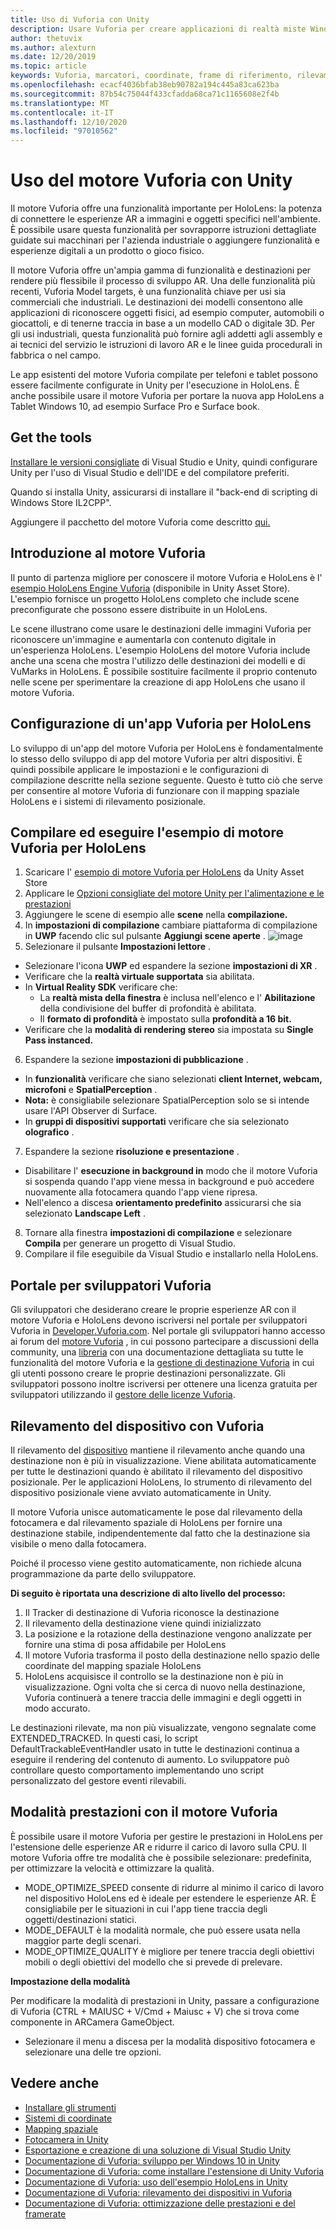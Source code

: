 ```yaml
---
title: Uso di Vuforia con Unity
description: Usare Vuforia per creare applicazioni di realtà miste Windows in Unity.
author: thetuvix
ms.author: alexturn
ms.date: 12/20/2019
ms.topic: article
keywords: Vuforia, marcatori, coordinate, frame di riferimento, rilevamento, cuffia a realtà mista, cuffia di realtà mista di Windows, auricolare della realtà virtuale, Unity, HoloLens, rilevamento dei dispositivi, modalità prestazioni, portale per sviluppatori Vuforia
ms.openlocfilehash: ecacf4036bfab38eb90782a194c445a83ca623ba
ms.sourcegitcommit: 87b54c75044f433cfadda68ca71c1165608e2f4b
ms.translationtype: MT
ms.contentlocale: it-IT
ms.lasthandoff: 12/10/2020
ms.locfileid: "97010562"
---
```

# <a name="using-vuforia-engine-with-unity"></a>Uso del motore Vuforia con Unity

Il motore Vuforia offre una funzionalità importante per HoloLens: la potenza di connettere le esperienze AR a immagini e oggetti specifici nell'ambiente. È possibile usare questa funzionalità per sovrapporre istruzioni dettagliate guidate sui macchinari per l'azienda industriale o aggiungere funzionalità e esperienze digitali a un prodotto o gioco fisico.

Il motore Vuforia offre un'ampia gamma di funzionalità e destinazioni per rendere più flessibile il processo di sviluppo AR. Una delle funzionalità più recenti, Vuforia Model targets, è una funzionalità chiave per usi sia commerciali che industriali. Le destinazioni dei modelli consentono alle applicazioni di riconoscere oggetti fisici, ad esempio computer, automobili o giocattoli, e di tenerne traccia in base a un modello CAD o digitale 3D. Per gli usi industriali, questa funzionalità può fornire agli addetti agli assembly e ai tecnici del servizio le istruzioni di lavoro AR e le linee guida procedurali in fabbrica o nel campo.

Le app esistenti del motore Vuforia compilate per telefoni e tablet possono essere facilmente configurate in Unity per l'esecuzione in HoloLens. È anche possibile usare il motore Vuforia per portare la nuova app HoloLens a Tablet Windows 10, ad esempio Surface Pro e Surface book.


## <a name="get-the-tools"></a>Get the tools

[Installare le versioni consigliate](../install-the-tools.md) di Visual Studio e Unity, quindi configurare Unity per l'uso di Visual Studio e dell'IDE e del compilatore preferiti. 

Quando si installa Unity, assicurarsi di installare il "back-end di scripting di Windows Store IL2CPP".

Aggiungere il pacchetto del motore Vuforia come descritto [qui.](https://library.vuforia.com/content/vuforia-library/en/articles/Solution/vuforia-engine-package-hosting-for-unity.html)

## <a name="getting-started-with-vuforia-engine"></a>Introduzione al motore Vuforia

Il punto di partenza migliore per conoscere il motore Vuforia e HoloLens è l' [esempio HoloLens Engine Vuforia](https://assetstore.unity.com/packages/templates/packs/vuforia-hololens-sample-101553) (disponibile in Unity Asset Store). L'esempio fornisce un progetto HoloLens completo che include scene preconfigurate che possono essere distribuite in un HoloLens.

Le scene illustrano come usare le destinazioni delle immagini Vuforia per riconoscere un'immagine e aumentarla con contenuto digitale in un'esperienza HoloLens. L'esempio HoloLens del motore Vuforia include anche una scena che mostra l'utilizzo delle destinazioni dei modelli e di VuMarks in HoloLens. È possibile sostituire facilmente il proprio contenuto nelle scene per sperimentare la creazione di app HoloLens che usano il motore Vuforia.



## <a name="configuring-a-vuforia-app-for-hololens"></a>Configurazione di un'app Vuforia per HoloLens

Lo sviluppo di un'app del motore Vuforia per HoloLens è fondamentalmente lo stesso dello sviluppo di app del motore Vuforia per altri dispositivi. È quindi possibile applicare le impostazioni e le configurazioni di compilazione descritte nella sezione seguente. Questo è tutto ciò che serve per consentire al motore Vuforia di funzionare con il mapping spaziale HoloLens e i sistemi di rilevamento posizionale.

## <a name="build-and-run-the-vuforia-engine-sample-for-hololens"></a>Compilare ed eseguire l'esempio di motore Vuforia per HoloLens
1.  Scaricare l' [esempio di motore Vuforia per HoloLens](https://assetstore.unity.com/packages/templates/packs/vuforia-hololens-sample-101553) da Unity Asset Store
2.  Applicare le [Opzioni consigliate del motore Unity per l'alimentazione e le prestazioni](performance-recommendations-for-unity.md)
3.  Aggiungere le scene di esempio alle **scene** nella **compilazione.**
4.  In **impostazioni di compilazione** cambiare piattaforma di compilazione in **UWP** facendo clic sul pulsante **Aggiungi scene aperte** .
![image](https://user-images.githubusercontent.com/45470042/89573103-173daa80-d7f8-11ea-9284-931a7b6c913d.png)
5.  Selezionare il pulsante **Impostazioni lettore** .  
   * Selezionare l'icona **UWP** ed espandere la sezione **impostazioni di XR** .
   * Verificare che la **realtà virtuale supportata** sia abilitata.    
   * In **Virtual Reality SDK** verificare che:
     * La **realtà mista della finestra** è inclusa nell'elenco e l' **Abilitazione** della condivisione del buffer di profondità è abilitata. 
     * Il **formato di profondità** è impostato sulla **profondità a 16 bit.** 
   * Verificare che la **modalità di rendering stereo** sia impostata su **Single Pass instanced.**
6.  Espandere la sezione **impostazioni di pubblicazione** .
   * In **funzionalità** verificare che siano selezionati **client Internet, webcam, microfoni** e **SpatialPerception** .
   * **Nota:** è consigliabile selezionare SpatialPerception solo se si intende usare l'API Observer di Surface.
   * In **gruppi di dispositivi supportati** verificare che sia selezionato **olografico** . 
7.  Espandere la sezione **risoluzione e presentazione** .
   * Disabilitare l' **esecuzione in background in** modo che il motore Vuforia si sospenda quando l'app viene messa in background e può accedere nuovamente alla fotocamera quando l'app viene ripresa. 
   * Nell'elenco a discesa **orientamento predefinito** assicurarsi che sia selezionato **Landscape Left** .
8.  Tornare alla finestra **impostazioni di compilazione** e selezionare **Compila** per generare un progetto di Visual Studio.
9.  Compilare il file eseguibile da Visual Studio e installarlo nella HoloLens.

## <a name="the-vuforia-developer-portal"></a>Portale per sviluppatori Vuforia

Gli sviluppatori che desiderano creare le proprie esperienze AR con il motore Vuforia e HoloLens devono iscriversi nel portale per sviluppatori Vuforia in [Developer.Vuforia.com](https://developer.vuforia.com/). Nel portale gli sviluppatori hanno accesso ai forum del [motore Vuforia](https://developer.vuforia.com/forum) , in cui possono partecipare a discussioni della community, una [libreria](https://library.vuforia.com/) con una documentazione dettagliata su tutte le funzionalità del motore Vuforia e la [gestione di destinazione Vuforia](https://developer.vuforia.com/target-manager) in cui gli utenti possono creare le proprie destinazioni personalizzate. Gli sviluppatori possono inoltre iscriversi per ottenere una licenza gratuita per sviluppatori utilizzando il [gestore delle licenze Vuforia](https://developer.vuforia.com/license-manager).

## <a name="device-tracking-with-vuforia"></a>Rilevamento del dispositivo con Vuforia

Il rilevamento del [dispositivo](https://library.vuforia.com/features/environments/device-tracker-overview.html) mantiene il rilevamento anche quando una destinazione non è più in visualizzazione. Viene abilitata automaticamente per tutte le destinazioni quando è abilitato il rilevamento del dispositivo posizionale. Per le applicazioni HoloLens, lo strumento di rilevamento del dispositivo posizionale viene avviato automaticamente in Unity.

Il motore Vuforia unisce automaticamente le pose dal rilevamento della fotocamera e dal rilevamento spaziale di HoloLens per fornire una destinazione stabile, indipendentemente dal fatto che la destinazione sia visibile o meno dalla fotocamera.

Poiché il processo viene gestito automaticamente, non richiede alcuna programmazione da parte dello sviluppatore.


**Di seguito è riportata una descrizione di alto livello del processo:**
1. Il Tracker di destinazione di Vuforia riconosce la destinazione
2. Il rilevamento della destinazione viene quindi inizializzato
3. La posizione e la rotazione della destinazione vengono analizzate per fornire una stima di posa affidabile per HoloLens
4. Il motore Vuforia trasforma il posto della destinazione nello spazio delle coordinate del mapping spaziale HoloLens
5. HoloLens acquisisce il controllo se la destinazione non è più in visualizzazione. Ogni volta che si cerca di nuovo nella destinazione, Vuforia continuerà a tenere traccia delle immagini e degli oggetti in modo accurato.

Le destinazioni rilevate, ma non più visualizzate, vengono segnalate come EXTENDED_TRACKED. In questi casi, lo script DefaultTrackableEventHandler usato in tutte le destinazioni continua a eseguire il rendering del contenuto di aumento. Lo sviluppatore può controllare questo comportamento implementando uno script personalizzato del gestore eventi rilevabili.

## <a name="performance-mode-with-vuforia-engine"></a>Modalità prestazioni con il motore Vuforia 

È possibile usare il motore Vuforia per gestire le prestazioni in HoloLens per l'estensione delle esperienze AR e ridurre il carico di lavoro sulla CPU. Il motore Vuforia offre tre modalità che è possibile selezionare: predefinita, per ottimizzare la velocità e ottimizzare la qualità. 

*   MODE_OPTIMIZE_SPEED consente di ridurre al minimo il carico di lavoro nel dispositivo HoloLens ed è ideale per estendere le esperienze AR. È consigliabile per le situazioni in cui l'app tiene traccia degli oggetti/destinazioni statici.
*   MODE_DEFAULT è la modalità normale, che può essere usata nella maggior parte degli scenari.
*   MODE_OPTIMIZE_QUALITY è migliore per tenere traccia degli obiettivi mobili o degli obiettivi del modello che si prevede di prelevare.

**Impostazione della modalità**

Per modificare la modalità di prestazioni in Unity, passare a configurazione di Vuforia (CTRL + MAIUSC + V/Cmd + Maiusc + V) che si trova come componente in ARCamera GameObject. 
*   Selezionare il menu a discesa per la modalità dispositivo fotocamera e selezionare una delle tre opzioni.


## <a name="see-also"></a>Vedere anche
* [Installare gli strumenti](../install-the-tools.md)
* [Sistemi di coordinate](../../design/coordinate-systems.md)
* [Mapping spaziale](../../design/spatial-mapping.md)
* [Fotocamera in Unity](camera-in-unity.md)
* [Esportazione e creazione di una soluzione di Visual Studio Unity](exporting-and-building-a-unity-visual-studio-solution.md)
* [Documentazione di Vuforia: sviluppo per Windows 10 in Unity](https://library.vuforia.com/articles/Solution/Developing-for-Windows-10-in-Unity)
* [Documentazione di Vuforia: come installare l'estensione di Unity Vuforia](https://library.vuforia.com/articles/Solution/Installing-the-Unity-Extension)
* [Documentazione di Vuforia: uso dell'esempio HoloLens in Unity](https://library.vuforia.com/articles/Solution/Working-with-the-HoloLens-sample-in-Unity)
* [Documentazione di Vuforia: rilevamento dei dispositivi in Vuforia](https://library.vuforia.com/features/environments/device-tracker-overview.html)
* [Documentazione di Vuforia: ottimizzazione delle prestazioni e del framerate](https://library.vuforia.com/content/vuforia-library/en/articles/Solution/Framerate-Optimization-for-Mixed-Reality-Apps.html)
